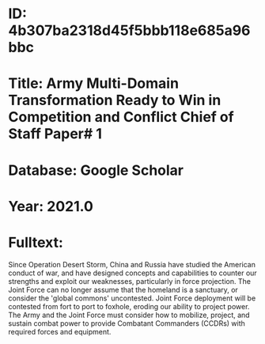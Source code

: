# ID: 4b307ba2318d45f5bbb118e685a96bbc
# Title: Army Multi-Domain Transformation Ready to Win in Competition and Conflict Chief of Staff Paper# 1
# Database: Google Scholar
# Year: 2021.0
# Fulltext:
Since Operation Desert Storm, China and Russia have studied the American conduct of war, and have designed concepts and capabilities to counter our strengths and exploit our weaknesses, particularly in force projection.
The Joint Force can no longer assume that the homeland is a sanctuary, or consider the 'global commons' uncontested.
Joint Force deployment will be contested from fort to port to foxhole, eroding our ability to project power.
The Army and the Joint Force must consider how to mobilize, project, and sustain combat power to provide Combatant Commanders (CCDRs) with required forces and equipment.